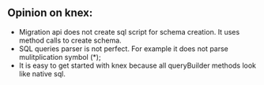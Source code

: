 ## Opinion on knex: 
- Migration api does not create sql script for schema creation. It uses method calls to create schema. 
- SQL queries parser is not perfect. For example it does not parse mulitplication symbol (*);
- It is easy to get started with knex because all queryBuilder methods look like native sql. 